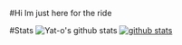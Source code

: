 #Hi
Im just here for the ride

#Stats
![Yat-o's github stats](https://github-readme-stats.vercel.app/api?username=Yat-o&show_icons=true&theme=radical)
[![github stats](https://github-readme-stats.vercel.app/api/top-langs?username=Yat-o&count_private=true&show_icons=true&hide_border=true&bg_color=00000000&title_color=D65476&icon_color=D65476&text_color=BA5A6F)](https://github.com/Yat-o)
